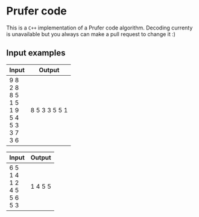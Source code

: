 # Prufer code
This is a ```C++``` implementation of a Prufer code algorithm. Decoding currenty is unavailable but you always can make a pull request to change it :)
## Input examples
| Input | Output |
|-------|--------|
|9 8<br>2 8<br>8 5<br>1 5<br>1 9<br>5 4<br>5 3<br>3 7<br>3 6|8 5 3 3 5 5 1|

| Input | Output |
|-------|--------|
|6 5<br>1 4<br>1 2<br>4 5<br>5 6<br>5 3|1 4 5 5|

